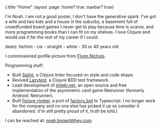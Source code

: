 {:title "Home"
 :layout :page
 :home? true
 :navbar? true}

I'm Noah. I am not a good poster, I don't have the generative spark. I've got a wife and two kids and a house in the suburbs, a basement full of crowdfunded board games I never get to play because time is scarce, and more programming books than I can fit on my shelves. I love Clojure and would use it for the rest of my career if I could.

deetz: he/him - cis - straight - white - 30 or 40 years old

I commissioned profile picture from [Flynn Nichols](https://www.patreon.com/icelevel).

Programming stuff:

* Built [Splint](https://cljdoc.org/d/io.github.noahtheduke/splint), a Clojure linter focused on style and code shape.
* Revived [Lazytest](https://cljdoc.org/d/io.github.noahtheduke/lazytest), a Clojure BDD test framework.
* Lead development of [jinteki.net](https://github.com/mtgred/netrunner), an open source and free implementation of the asymmetric card game Netrunner (formerly Android: Netrunner).
* Built [fixture-riveter](https://github.com/Batterii/fixture-riveter), a port of [factory_bot](https://github.com/thoughtbot/factory_bot) to Typescript. I no longer work for the company and no one else has picked it up so consider it abandoned. (I'm still pretty proud of it, truth be told.)

I can be reached at: <noah.bogart@hey.com>
